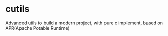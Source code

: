 # cutils
Advanced utils to build a modern project, with pure c implement, based on APR(Apache Potable Runtime)
